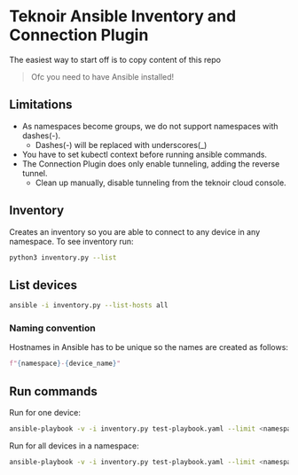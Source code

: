 # Teknoir Ansible Inventory and Connection Plugin
The easiest way to start off is to copy content of this repo

> Ofc you need to have Ansible installed!

## Limitations
* As namespaces become groups, we do not support namespaces with dashes(-).
  * Dashes(-) will be replaced with underscores(_)
* You have to set kubectl context before running ansible commands.
* The Connection Plugin does only enable tunneling, adding the reverse tunnel.
    * Clean up manually, disable tunneling from the teknoir cloud console.

## Inventory
Creates an inventory so you are able to connect to any device in any namespace.
To see inventory run:
```bash
python3 inventory.py --list
```

## List devices
```bash
ansible -i inventory.py --list-hosts all
```

### Naming convention
Hostnames in Ansible has to be unique so the names are created as follows:
```python
f"{namespace}-{device_name}"
```

## Run commands
Run for one device:
```bash
ansible-playbook -v -i inventory.py test-playbook.yaml --limit <namespace>-<device_name>
```

Run for all devices in a namespace:
```bash
ansible-playbook -v -i inventory.py test-playbook.yaml --limit <namespace>
```
